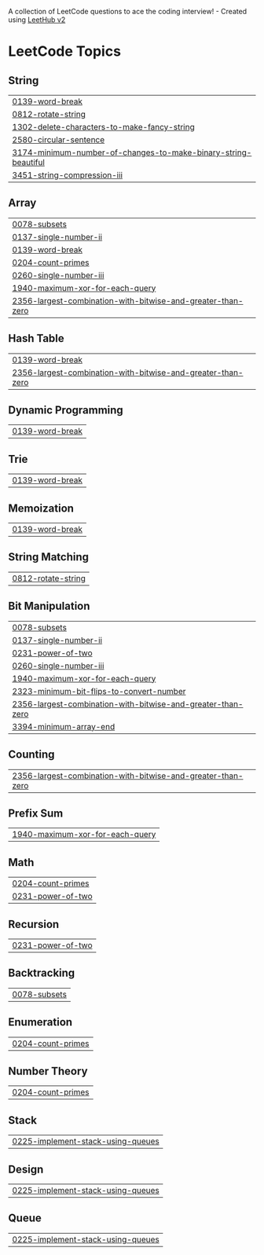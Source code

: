 A collection of LeetCode questions to ace the coding interview! - Created using [LeetHub v2](https://github.com/arunbhardwaj/LeetHub-2.0)
<!---LeetCode Topics Start-->
# LeetCode Topics
## String
|  |
| ------- |
| [0139-word-break](https://github.com/Princechorasiya/leet_code/tree/master/0139-word-break) |
| [0812-rotate-string](https://github.com/Princechorasiya/leet_code/tree/master/0812-rotate-string) |
| [1302-delete-characters-to-make-fancy-string](https://github.com/Princechorasiya/leet_code/tree/master/1302-delete-characters-to-make-fancy-string) |
| [2580-circular-sentence](https://github.com/Princechorasiya/leet_code/tree/master/2580-circular-sentence) |
| [3174-minimum-number-of-changes-to-make-binary-string-beautiful](https://github.com/Princechorasiya/leet_code/tree/master/3174-minimum-number-of-changes-to-make-binary-string-beautiful) |
| [3451-string-compression-iii](https://github.com/Princechorasiya/leet_code/tree/master/3451-string-compression-iii) |
## Array
|  |
| ------- |
| [0078-subsets](https://github.com/Princechorasiya/leet_code/tree/master/0078-subsets) |
| [0137-single-number-ii](https://github.com/Princechorasiya/leet_code/tree/master/0137-single-number-ii) |
| [0139-word-break](https://github.com/Princechorasiya/leet_code/tree/master/0139-word-break) |
| [0204-count-primes](https://github.com/Princechorasiya/leet_code/tree/master/0204-count-primes) |
| [0260-single-number-iii](https://github.com/Princechorasiya/leet_code/tree/master/0260-single-number-iii) |
| [1940-maximum-xor-for-each-query](https://github.com/Princechorasiya/leet_code/tree/master/1940-maximum-xor-for-each-query) |
| [2356-largest-combination-with-bitwise-and-greater-than-zero](https://github.com/Princechorasiya/leet_code/tree/master/2356-largest-combination-with-bitwise-and-greater-than-zero) |
## Hash Table
|  |
| ------- |
| [0139-word-break](https://github.com/Princechorasiya/leet_code/tree/master/0139-word-break) |
| [2356-largest-combination-with-bitwise-and-greater-than-zero](https://github.com/Princechorasiya/leet_code/tree/master/2356-largest-combination-with-bitwise-and-greater-than-zero) |
## Dynamic Programming
|  |
| ------- |
| [0139-word-break](https://github.com/Princechorasiya/leet_code/tree/master/0139-word-break) |
## Trie
|  |
| ------- |
| [0139-word-break](https://github.com/Princechorasiya/leet_code/tree/master/0139-word-break) |
## Memoization
|  |
| ------- |
| [0139-word-break](https://github.com/Princechorasiya/leet_code/tree/master/0139-word-break) |
## String Matching
|  |
| ------- |
| [0812-rotate-string](https://github.com/Princechorasiya/leet_code/tree/master/0812-rotate-string) |
## Bit Manipulation
|  |
| ------- |
| [0078-subsets](https://github.com/Princechorasiya/leet_code/tree/master/0078-subsets) |
| [0137-single-number-ii](https://github.com/Princechorasiya/leet_code/tree/master/0137-single-number-ii) |
| [0231-power-of-two](https://github.com/Princechorasiya/leet_code/tree/master/0231-power-of-two) |
| [0260-single-number-iii](https://github.com/Princechorasiya/leet_code/tree/master/0260-single-number-iii) |
| [1940-maximum-xor-for-each-query](https://github.com/Princechorasiya/leet_code/tree/master/1940-maximum-xor-for-each-query) |
| [2323-minimum-bit-flips-to-convert-number](https://github.com/Princechorasiya/leet_code/tree/master/2323-minimum-bit-flips-to-convert-number) |
| [2356-largest-combination-with-bitwise-and-greater-than-zero](https://github.com/Princechorasiya/leet_code/tree/master/2356-largest-combination-with-bitwise-and-greater-than-zero) |
| [3394-minimum-array-end](https://github.com/Princechorasiya/leet_code/tree/master/3394-minimum-array-end) |
## Counting
|  |
| ------- |
| [2356-largest-combination-with-bitwise-and-greater-than-zero](https://github.com/Princechorasiya/leet_code/tree/master/2356-largest-combination-with-bitwise-and-greater-than-zero) |
## Prefix Sum
|  |
| ------- |
| [1940-maximum-xor-for-each-query](https://github.com/Princechorasiya/leet_code/tree/master/1940-maximum-xor-for-each-query) |
## Math
|  |
| ------- |
| [0204-count-primes](https://github.com/Princechorasiya/leet_code/tree/master/0204-count-primes) |
| [0231-power-of-two](https://github.com/Princechorasiya/leet_code/tree/master/0231-power-of-two) |
## Recursion
|  |
| ------- |
| [0231-power-of-two](https://github.com/Princechorasiya/leet_code/tree/master/0231-power-of-two) |
## Backtracking
|  |
| ------- |
| [0078-subsets](https://github.com/Princechorasiya/leet_code/tree/master/0078-subsets) |
## Enumeration
|  |
| ------- |
| [0204-count-primes](https://github.com/Princechorasiya/leet_code/tree/master/0204-count-primes) |
## Number Theory
|  |
| ------- |
| [0204-count-primes](https://github.com/Princechorasiya/leet_code/tree/master/0204-count-primes) |
## Stack
|  |
| ------- |
| [0225-implement-stack-using-queues](https://github.com/Princechorasiya/leet_code/tree/master/0225-implement-stack-using-queues) |
## Design
|  |
| ------- |
| [0225-implement-stack-using-queues](https://github.com/Princechorasiya/leet_code/tree/master/0225-implement-stack-using-queues) |
## Queue
|  |
| ------- |
| [0225-implement-stack-using-queues](https://github.com/Princechorasiya/leet_code/tree/master/0225-implement-stack-using-queues) |
<!---LeetCode Topics End-->
